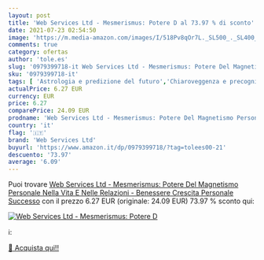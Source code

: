 ```yaml
---
layout: post
title: 'Web Services Ltd - Mesmerismus: Potere D al 73.97 % di sconto'
date: 2021-07-23 02:54:50
image: 'https://m.media-amazon.com/images/I/518Pv8qOr7L._SL500_._SL400_.jpg'
comments: true
category: ofertas
author: 'tole.es'
slug: '0979399718-it Web Services Ltd - Mesmerismus: Potere Del Magnetismo...'
sku: '0979399718-it'
tags: [ 'Astrologia e predizione del futuro','Chiaroveggenza e precognizione','Educazione','Famiglia, salute e benessere','Libri','Mente, corpo e spirito','Poteri e fenomeni psichici','Self-help','Società e scienze sociali','web services ltd', ]
actualPrice: 6.27 EUR
currency: EUR
price: 6.27
comparePrice: 24.09 EUR
prodname: 'Web Services Ltd - Mesmerismus: Potere Del Magnetismo Personale Nella Vita E Nelle Relazioni - Benessere  Crescita Personale  Successo'
country: 'it'
flag: '🇮🇹'
brand: 'Web Services Ltd'
buyurl: 'https://www.amazon.it/dp/0979399718/?tag=tolees00-21'
descuento: '73.97'
average: '6.09'
---
```


Puoi trovare [Web Services Ltd - Mesmerismus: Potere Del Magnetismo Personale Nella Vita E Nelle Relazioni - Benessere  Crescita Personale  Successo](https://www.amazon.it/dp/0979399718/?tag=tolees00-21) con il prezzo 6.27 EUR (originale: 24.09 EUR) 73.97 % sconto qui:

[![Web Services Ltd - Mesmerismus: Potere D](https://m.media-amazon.com/images/I/518Pv8qOr7L._SL500_._SL400_.jpg)](https://www.amazon.it/dp/0979399718/?tag=tolees00-21)

ℹ️:


[🛒 Acquista qui!!](https://www.amazon.it/dp/0979399718/?tag=tolees00-21)
